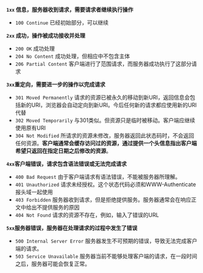 
**`1xx` 信息，服务器收到请求，需要请求者继续执行操作**

- `100 Continue` 已经初始部分，可以继续

**`2xx` 成功，操作被成功接收并处理**

- `200 OK` 成功处理
- `204 No Content` 成功处理，但相应中不包含主体
- `206 Partial Content` 客户端进行了范围请求，而服务器成功执行了这部分请求

**`3xx`重定向，需要进一步的操作以完成请求**

- `301 Moved Permanently` 请求的资源已被永久的移动到新URI，返回信息会包括新的URI，浏览器会自动定向到新URI。今后任何新的请求都应使用新的URI代替
- `302 Moved Temporarily` 与301类似。但资源只是临时被移动。客户端应继续使用原有URI
- `304 Not Modified` 所请求的资源未修改，服务器返回此状态码时，不会返回任何资源。**客户端通常会缓存访问过的资源，通过提供一个头信息指出客户端希望只返回在指定日期之后修改的资源**。

**`4xx`客户端错误，请求包含语法错误或无法完成请求**

- `400 Bad Request` 由于客户端请求有语法错误，不能被服务器所理解。
- `401 Unauthorized` 请求未经授权。这个状态代码必须和WWW-Authenticate报头域一起使用
- `403 Forbidden` 服务器收到请求，但是拒绝提供服务。服务器通常会在响应正文中给出不提供服务的原因
- `404 Not Found` 请求的资源不存在，例如，输入了错误的URL

**`5xx`服务器错误，服务器在处理请求的过程中发生了错误**

- `500 Internal Server Error` 服务器发生不可预期的错误，导致无法完成客户端的请求。
- `503 Service Unavailable` 服务器当前不能够处理客户端的请求，在一段时间之后，服务器可能会恢复正常。
